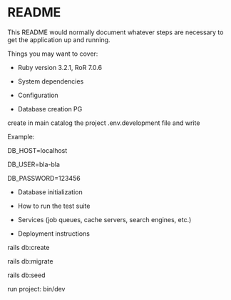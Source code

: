 # README

This README would normally document whatever steps are necessary to get the
application up and running.

Things you may want to cover:

* Ruby version 3.2.1, RoR 7.0.6

* System dependencies

* Configuration

* Database creation PG

create in main catalog the project .env.development file and write

Example:

DB_HOST=localhost

DB_USER=bla-bla

DB_PASSWORD=123456

* Database initialization

* How to run the test suite

* Services (job queues, cache servers, search engines, etc.)

* Deployment instructions

rails db:create

rails db:migrate

rails db:seed

run project:  bin/dev


